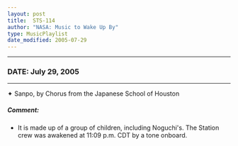 ```yaml
---
layout: post
title:  STS-114
author: "NASA: Music to Wake Up By"
type: MusicPlaylist
date_modified: 2005-07-29
---
```


----
### DATE: July 29, 2005
----
✦ Sanpo, by Chorus from the Japanese School of Houston

##### Comment:
* It is made up of a group of children, including Noguchi's. The Station crew was awakened at 11:09 p.m. CDT by a tone onboard.
